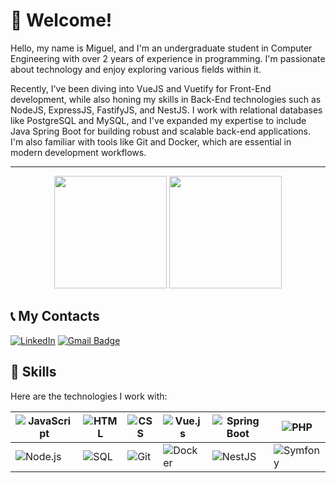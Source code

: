 # 👋 Welcome!

Hello, my name is Miguel, and I'm an undergraduate student in Computer Engineering with over 2 years of experience in programming. I'm passionate about technology and enjoy exploring various fields within it.

Recently, I've been diving into VueJS and Vuetify for Front-End development, while also honing my skills in Back-End technologies such as NodeJS, ExpressJS, FastifyJS, and NestJS. I work with relational databases like PostgreSQL and MySQL, and I've expanded my expertise to include Java Spring Boot for building robust and scalable back-end applications. I'm also familiar with tools like Git and Docker, which are essential in modern development workflows.

---

<p align="center">
  <img height="180em" src="https://github-readme-stats.vercel.app/api/top-langs/?username=Miguel-Pezzini&layout=compact&hide=c%2B%2B,c&theme=radical"/>
  <img height="180em" src="https://github-readme-stats.vercel.app/api?username=Miguel-Pezzini&includes_all_commits=true&show_icons=true&theme=radical"/>
</p>

## 📞 My Contacts

[![LinkedIn](https://img.shields.io/badge/-LinkedIn-0077B5?style=flat&logo=linkedin&logoColor=white)](https://www.linkedin.com/in/miguel-pezzini-k%C3%BChr-b36605301/)
[![Gmail Badge](https://img.shields.io/badge/-miguel@gmail.com.com-D14836?style=flat&logo=gmail&logoColor=white)](mailto:miguel@example.com)

## 🚀 Skills


Here are the technologies I work with:

| ![JavaScript](https://img.shields.io/badge/-JavaScript-F7DF1E?style=flat\&logo=javascript\&logoColor=black) | ![HTML](https://img.shields.io/badge/-HTML-FF5722?style=flat\&logo=html5\&logoColor=white)    | ![CSS](https://img.shields.io/badge/-CSS-2965F1?style=flat\&logo=css3\&logoColor=white) | ![Vue.js](https://img.shields.io/badge/-Vue.js-4FC08D?style=flat\&logo=vue.js\&logoColor=white) | ![Spring Boot](https://img.shields.io/badge/-Spring_Boot-6DB33F?style=flat\&logo=springboot\&logoColor=white) | ![PHP](https://img.shields.io/badge/-PHP-777BB4?style=flat\&logo=php\&logoColor=white)             |
| ----------------------------------------------------------------------------------------------------------- | --------------------------------------------------------------------------------------------- | --------------------------------------------------------------------------------------- | ----------------------------------------------------------------------------------------------- | ------------------------------------------------------------------------------------------------------------- | -------------------------------------------------------------------------------------------------- |
| ![Node.js](https://img.shields.io/badge/-Node.js-339933?style=flat\&logo=node.js\&logoColor=white)          | ![SQL](https://img.shields.io/badge/-SQL-4479A1?style=flat\&logo=postgresql\&logoColor=white) | ![Git](https://img.shields.io/badge/-Git-F05032?style=flat\&logo=git\&logoColor=white)  | ![Docker](https://img.shields.io/badge/-Docker-2496ED?style=flat\&logo=docker\&logoColor=white) | ![NestJS](https://img.shields.io/badge/-NestJS-E0234E?style=flat\&logo=nestjs\&logoColor=white)               | ![Symfony](https://img.shields.io/badge/-Symfony-000000?style=flat\&logo=symfony\&logoColor=white) |

